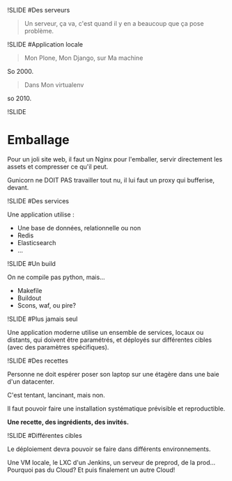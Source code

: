 !SLIDE
#Des serveurs

> Un serveur, ça va, c'est quand il y en a beaucoup que ça pose problème.

!SLIDE
#Application locale

> Mon Plone, Mon Django, sur Ma machine

So 2000.

> Dans Mon virtualenv

so 2010.

!SLIDE
# Emballage

Pour un joli site web, il faut un Nginx pour l'emballer, servir directement les assets et compresser ce qu'il peut.

Gunicorn ne DOIT PAS travailler tout nu, il lui faut un proxy qui bufferise, devant.

!SLIDE
#Des services

Une application utilise :

 * Une base de données, relationnelle ou non
 * Redis
 * Elasticsearch
 * …

!SLIDE
#Un build

On ne compile pas python, mais…

 * Makefile
 * Buildout
 * Scons, waf, ou pire?

!SLIDE
#Plus jamais seul

Une application moderne utilise un ensemble de services, locaux ou distants,
qui doivent être paramétrés, et déployés sur différentes cibles
(avec des paramètres spécifiques).

!SLIDE
#Des recettes

Personne ne doit espérer poser son laptop sur une étagère dans une baie d'un datacenter.

C'est tentant, lancinant, mais non.

Il faut pouvoir faire une installation systématique prévisible et reproductible.

**Une recette, des ingrédients, des invités.**

!SLIDE
#Différentes cibles

Le déploiement devra pouvoir se faire dans différents environnements.

Une VM locale, le LXC d'un Jenkins, un serveur de preprod, de la prod…
Pourquoi pas du Cloud? Et puis finalement un autre Cloud!
